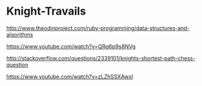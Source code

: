 # Knight-Travails

http://www.theodinproject.com/ruby-programming/data-structures-and-algorithms

https://www.youtube.com/watch?v=QRq6p9s8NVg

http://stackoverflow.com/questions/2339101/knights-shortest-path-chess-question

https://www.youtube.com/watch?v=zLZhSSXAwxI
